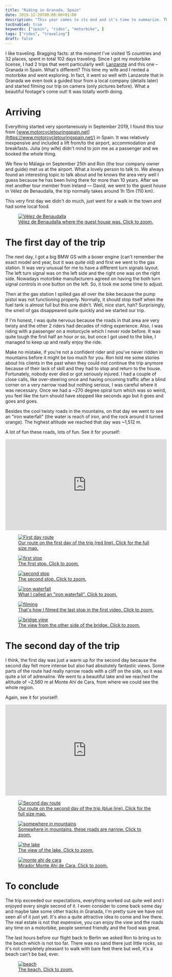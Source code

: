 ```yaml
---
title: "Riding in Granada, Spain"
date: 2019-12-29T00:00:00+01:00
description: "This year comes to its end and it's time to summarize. The best thing that happened to me this year was the motorbike trip in Spain, I'd like to share what was so amazing about it. Videos included."
tocEnabled: true
keywords: ["spain", "rides", "motorbike", ]
tags: ["rides", "traveling"]
draft: false
---
```


I like traveling. Bragging facts: at the moment I've visited 15 countries and 32 places, spent in total 102 days traveling. Since I got my motorbike license, I had 2 trips that went particularly well: [Lanzarote](/posts/motorbike/lanzarote) and this one – Granada in Spain. What's different? This time my wife and I rented a motorbike and went exploring. In fact, it went so well with Lanzarote that in Granada we even took a guided tour from a local company (details later) and started filming our trip on camera (only pictures before). What a beautiful footage's come out! It was totally worth doing.

# Arriving

Everything started very spontaneously in September 2019, I found this tour from [www.motorcycletouringspain.net](https://www.motorcycletouringspain.net/) in Spain. It was relatively inexpensive and included a lift from/to the airport, accommodation and breakfasts. Julia (my wife) didn't mind to join me as a passenger and we booked the whole thing.

We flew to Málaga on September 25th and Ron (the tour company owner and guide) met us at the airport. What a lovely person to talk to. We always found an interesting topic to talk about and he knows the area very well I guess because he has been living there for more than 10 years. After we met another tour member from Ireland — David, we went to the guest house in Vélez de Benaudalla, the trip normally takes around 1h 15m (110 km).

This very first day we didn't do much, just went for a walk in the town and had some local food.

<p><a href="1.jpg" target="_blank">
<figure>
	<img src="1.jpg" alt="Vélez de Benaudalla">
	<figcaption>Vélez de Benaudalla where the guest house was. Click to zoom.</figcaption>
</figure>
</a></p>

# The first day of the trip

The next day, I got a big BMW GS with a boxer engine (can't remember the exact model and year, but it was quite old) and first we went to the gas station. It was very unusual for me to have a different turn signals layout. The left turn signal was on the left side and the right one was on the right side. Nowadays motorbike manufacturers agreed on having the both turn signal controls in one button on the left. So, it took me some time to adjust.

Then at the gas station I spilled gas all over the bike because the pump pistol was not functioning properly. Normally, it should stop itself when the fuel tank is almost full but this one didn't. Well, nice start, hah? Surprisingly, the smell of gas disappeared quite quickly and we started our trip.

If I'm honest, I was quite nervous because the roads in that area are very twisty and the other 2 riders had decades of riding experience. Also, I was riding with a passenger on a motorcycle which I never rode before. It was quite tough the first half an hour or so, but once I got used to the bike, I managed to keep up and really enjoy the ride.

Make no mistake, if you're not a confident rider and you've never ridden in mountains before it might be too much for you. Ron told me some stories about his clients in the past when they could not continue the trip anymore because of their lack of skill and they had to stop and return to the house. Fortunately, nobody ever died or got seriously injured. I had a couple of close calls, like over-steering once and having oncoming traffic after a blind corner on a very narrow road but nothing serious, I was careful where it was necessary. Once we had a ~270 degree spiral turn which was so weird, you feel like the turn should have stopped like seconds ago but it goes and goes and goes.

Besides the cool twisty roads in the mountains, on that day we went to see an "iron waterfall" (the water is reach of iron, and the rock around it turned orange). The highest altitude we reached that day was ~1,512 m.

A lot of fun these roads, lots of fun. See it for yourself:

<div style="padding:56.25% 0 0 0;position:relative;"><iframe src="https://player.vimeo.com/video/871753579?h=93ba5e2d08&color=5a2673&byline=0&portrait=0" style="position:absolute;top:0;left:0;width:100%;height:100%;" frameborder="0" allow="autoplay; fullscreen; picture-in-picture" allowfullscreen></iframe></div><script src="https://player.vimeo.com/api/player.js"></script>

<p><a href="route-1.jpg" target="_blank">
<figure>
	<img src="route-1.jpg" alt="First day route">
	<figcaption>Our route on the first day of the trip (red line). Click for the full size map.</figcaption>
</figure>
</a></p>

<p><a href="2.jpg" target="_blank">
<figure>
	<img src="2.jpg" alt="first stop">
	<figcaption>The first stop. Click to zoom.</figcaption>
</figure>
</a></p>

<p><a href="3.jpg" target="_blank">
<figure>
	<img src="3.jpg" alt="second stop">
	<figcaption>The second stop. Click to zoom.</figcaption>
</figure>
</a></p>

<p><a href="4.jpg" target="_blank">
<figure>
	<img src="4.jpg" alt="iron waterfall">
	<figcaption>What I called an "iron waterfall". Click to zoom.</figcaption>
</figure>
</a></p>

<p><a href="5.jpg" target="_blank">
<figure>
	<img src="5.jpg" alt="filming">
	<figcaption>That's how I filmed the last stop in the first video. Click to zoom.</figcaption>
</figure>
</a></p>

<p><a href="6.jpg" target="_blank">
<figure>
	<img src="6.jpg" alt="bridge view">
	<figcaption>The view from the other side of the bridge. Click to zoom.</figcaption>
</figure>
</a></p>

# The second day of the trip

I think, the first day was just a warm up for the second day because the second day felt more intense but also had absolutely fantastic views. Some parts of the route had really narrow roads with a cliff on the side, so it was quite a lot of adrenaline. We went to a beautiful lake and we reached the altitude of ~2,560 m at Monte Ahí de Cara, from where we could see the whole region.

Again, see it for yourself:

<div style="padding:56.25% 0 0 0;position:relative;"><iframe src="https://player.vimeo.com/video/871757513?h=966121c5bf&color=5a2673&byline=0&portrait=0" style="position:absolute;top:0;left:0;width:100%;height:100%;" frameborder="0" allow="autoplay; fullscreen; picture-in-picture" allowfullscreen></iframe></div><script src="https://player.vimeo.com/api/player.js"></script>

<p><a href="route-2.jpg" target="_blank">
<figure>
	<img src="route-2.jpg" alt="Second day route">
	<figcaption>Our route on the second day of the trip (blue line). Click for the full size map.</figcaption>
</figure>
</a></p>

<p><a href="7.jpg" target="_blank">
<figure>
	<img src="7.jpg" alt="somewhere in mountains">
	<figcaption>Somewhere in mountains, these roads are narrow. Click to zoom.</figcaption>
</figure>
</a></p>

<p><a href="8.jpg" target="_blank">
<figure>
	<img src="8.jpg" alt="the lake">
	<figcaption>The view of the lake. Click to zoom.</figcaption>
</figure>
</a></p>

<p><a href="9.jpg" target="_blank">
<figure>
	<img src="9.jpg" alt="monte ahi de cara">
	<figcaption>Mirador Monte Ahí de Cara. Click to zoom.</figcaption>
</figure>
</a></p>

# To conclude

The trip exceeded our expectations, everything worked out quite well and I enjoyed every single second of it. I even consider to come back some day and maybe take some other tracks in Granada, I'm pretty sure we have not seen all of it just yet. It's also a quite attractive idea to come and live there. The real estate is not that expensive, you can enjoy the view and the roads any time on a motorbike, people seemed friendly and the food was great.

The last hours before our flight back to Berlin we asked Ron to bring us to the beach which is not too far. There was no sand there just little rocks, so it's not completely pleasant to walk with bare feet there but well, it's a beach can't be bad, ever.

<p><a href="10.jpg" target="_blank">
<figure>
	<img src="10.jpg" alt="beach">
	<figcaption>The beach. Click to zoom.</figcaption>
</figure>
</a></p>
